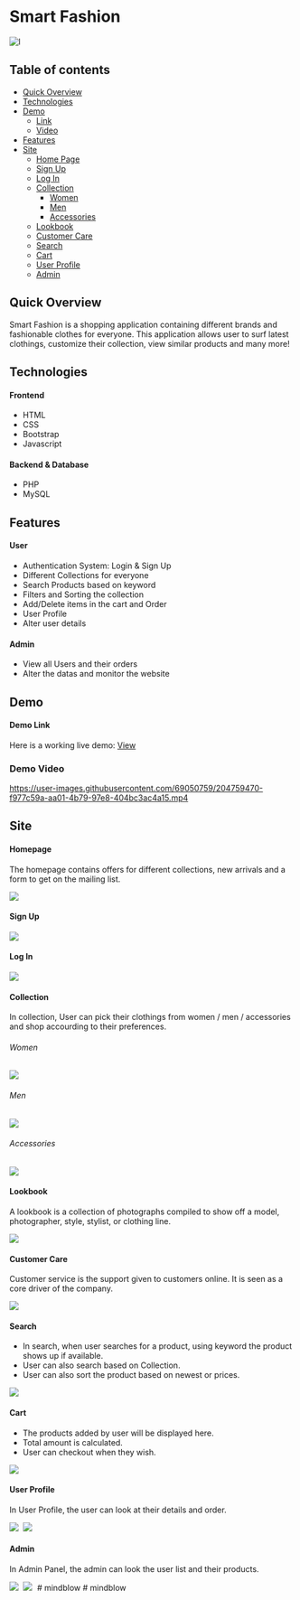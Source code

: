 # Smart Fashion  
![l](img/main/l.jpeg)  
## Table of contents  
* [Quick Overview](#quick-overview)  
* [Technologies](#technologies)  
* [Demo](#demo)  
  * [Link](#demo-link)  
  * [Video](#demo-video)  
* [Features](#features)  
* [Site](#site)  
  * [Home Page](#homepage)  
  * [Sign Up](#sign-up)  
  * [Log In](#log-in)  
  * [Collection](#collection)  
    * [Women](#women)
    * [Men](#men)
    * [Accessories](#accessories)
  * [Lookbook](#lookbook)
  * [Customer Care](#customer-care)
  * [Search](#search)
  * [Cart](#cart)
  * [User Profile](#user-profile)
  * [Admin](#admin)








## Quick Overview  
Smart Fashion is a shopping application containing different brands and fashionable clothes for everyone. This application allows user to surf latest clothings, customize their collection, view similar products and many more!  

## Technologies  
#### Frontend  
* HTML  
* CSS  
* Bootstrap  
* Javascript  
#### Backend & Database  
* PHP  
* MySQL  

## Features  
#### User  
* Authentication System: Login & Sign Up  
* Different Collections for everyone  
* Search Products based on keyword  
* Filters and Sorting the collection  
* Add/Delete items in the cart and Order  
* User Profile  
* Alter user details  
#### Admin  
* View all Users and their orders  
* Alter the datas and monitor the website  

## Demo  
#### Demo Link  
Here is a working live demo: [View](https://smartfashionapplication.000webhostapp.com/template/home.php)  

### Demo Video  
https://user-images.githubusercontent.com/69050759/204759470-f977c59a-aa01-4b79-97e8-404bc3ac4a15.mp4

## Site  
#### Homepage  
The homepage contains offers for different collections, new arrivals and a form to get on the mailing list.  

<kbd>
<img src="https://user-images.githubusercontent.com/69050759/204432483-763d1f75-2018-47f5-9ccd-97959894f09a.png">   
</kbd>  

#### Sign Up  

<kbd>
<img src="https://user-images.githubusercontent.com/69050759/204434888-5115b0c2-3ca0-4b1d-92ec-415ff91625e6.png">   
</kbd>  

#### Log In  

<kbd>
<img src="https://user-images.githubusercontent.com/69050759/204438474-3201e1e0-5990-48e3-9671-86f5662286e5.png">   
</kbd>  

#### Collection  
In collection, User can pick their clothings from women / men / accessories and shop accourding to their preferences.

###### Women  

<kbd>
<img src="https://user-images.githubusercontent.com/69050759/204438725-1c13243b-b36c-427d-a342-189e9a9c00c5.png">   
</kbd>  

###### Men  

<kbd>
<img src="https://user-images.githubusercontent.com/69050759/204438889-4ee05000-c3d6-412a-a3d1-7783535b46e0.png">   
</kbd>  

###### Accessories  

<kbd>
<img src="https://user-images.githubusercontent.com/69050759/204438983-df912263-b6e6-4f08-9bb9-c93d01127b08.png">   
</kbd>  

#### Lookbook  
A lookbook is a collection of photographs compiled to show off a model, photographer, style, stylist, or clothing line.  

<kbd>
<img src="https://user-images.githubusercontent.com/69050759/204439473-3e4acb2b-a8f6-4eb4-8b50-df212c5ff8cd.png">   
</kbd>  

#### Customer Care  
Customer service is the support given to customers online. It is seen as a core driver of the company.  

<kbd>
<img src="https://user-images.githubusercontent.com/69050759/204440332-a5424335-aec6-4a26-9797-4bcc1865a2de.png">   
</kbd>

#### Search  
* In search, when user searches for a product, using keyword the product shows up if available.  
* User can also search based on Collection.  
* User can also sort the product based on newest or prices.  

<kbd>
<img src="https://user-images.githubusercontent.com/69050759/204440600-afb0d6e9-414d-4c80-8cfb-6231866546dc.png">   
</kbd>  

#### Cart  
* The products added by user will be displayed here.  
* Total amount is calculated.  
* User can checkout when they wish.  

<kbd>
<img src="https://user-images.githubusercontent.com/69050759/204440678-653c7766-9cad-4ca5-8495-9dd7ff781cde.png">   
</kbd>  

#### User Profile  
In User Profile, the user can look at their details and order.  

<kbd>
<img src="https://user-images.githubusercontent.com/69050759/204440779-37801422-8c14-4121-848c-2f42999ea01d.png">   
</kbd>

<kbd>
<img src="https://user-images.githubusercontent.com/69050759/204440837-6d24cd72-51d9-452e-9e54-d30bf983e1ad.png">   
</kbd>

#### Admin  
In Admin Panel, the admin can look the user list and their products.  

<kbd>
<img src="https://user-images.githubusercontent.com/69050759/204440881-8d1f3be0-9a11-4e92-b297-358e67479514.png">   
</kbd>

<kbd>
<img src="https://user-images.githubusercontent.com/69050759/204440959-5d54b3f2-13d8-4bed-b9be-bf87ac54692d.png">   
</kbd>
#   m i n d b l o w  
 # mindblow
